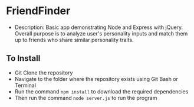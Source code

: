 # FriendFinder
* Description: Basic app demonstrating Node and Express with jQuery. Overall purpose is to analyze user's personality inputs and match them up to friends who share similar personality traits.

## To Install
* Git Clone the repository
* Navigate to the folder where the repository exists using Git Bash or Terminal
* Run the command `npm install` to download the required dependencies
* Then run the command `node server.js` to run the program
